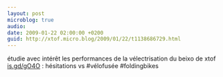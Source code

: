 ```yaml
---
layout: post
microblog: true
audio: 
date: 2009-01-22 02:00:00 +0200
guid: http://xtof.micro.blog/2009/01/22/t1138686729.html
---
```

étudie avec intérêt les performances de la vélectrisation du beixo de xtof [is.gd/gO4O](http://is.gd/gO4O) : hésitations vs #vélofusée #foldingbikes
